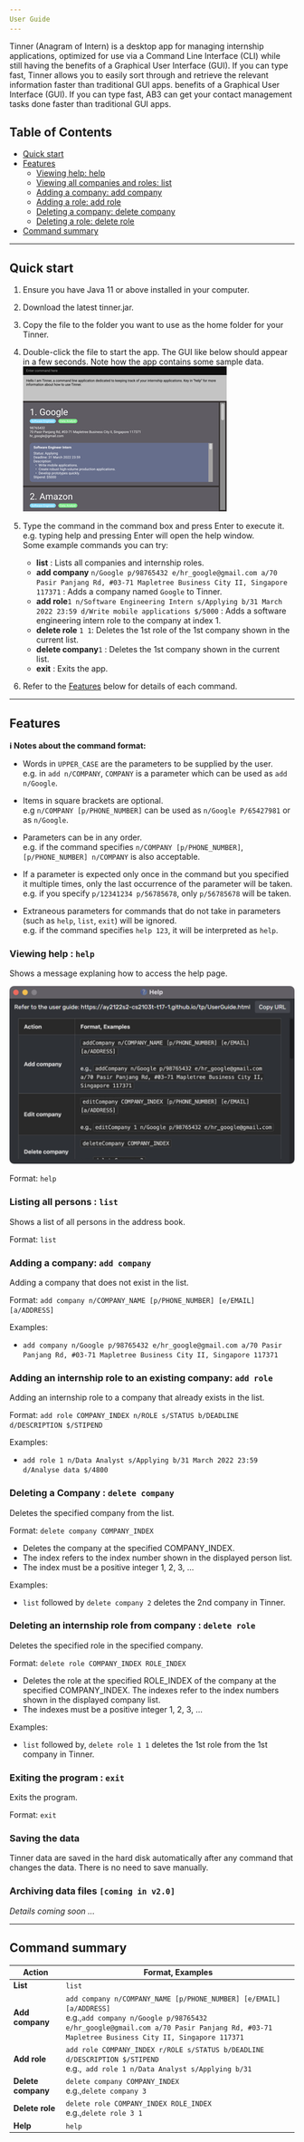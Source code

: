 ```yaml
---
User Guide
---
```


Tinner (Anagram of Intern) is a desktop app for managing internship applications, optimized for use via a Command Line Interface (CLI) while still having the benefits of a Graphical User Interface (GUI). If you can type fast, Tinner allows you to easily sort through and retrieve the relevant information faster than traditional GUI apps. benefits of a Graphical User Interface (GUI). If you can type fast, AB3 can get your contact management tasks done faster than traditional GUI apps.
## Table of Contents
* [Quick start](#quick-start)
* [Features](#features)
  * [Viewing help: help](#c-help)
  * [Viewing all companies and roles: list](#c-list) 
  * [Adding a company: add company](#c-add-c) 
  * [Adding a role: add role](#c-add-c-r) 
  * [Deleting a company: delete company](#c-delete-c) 
  * [Deleting a role: delete role](#c-delete-c-r)
* [Command summary](#command-summary)

--------------------------------------------------------------------------------------------------------------------

## Quick start <a id="quick-start"></a>

1. Ensure you have Java 11 or above installed in your computer.
2. Download the latest tinner.jar.
3. Copy the file to the folder you want to use as the home folder for your Tinner.
4. Double-click the file to start the app. The GUI like below should appear in a few seconds. Note how the app contains some sample data.
   ![Ui](images/Ui.png)

5. Type the command in the command box and press Enter to execute it. e.g. typing help and pressing Enter will open the help window.  
   Some example commands you can try:
   * **list** : Lists all companies and internship roles.
   * **add company** `n/Google p/98765432 e/hr_google@gmail.com a/70 Pasir Panjang Rd, #03-71 Mapletree Business City II, Singapore 117371` : Adds a company named `Google` to Tinner.
   * **add role**`1 n/Software Engineering Intern s/Applying b/31 March 2022 23:59 d/Write mobile applications $/5000` : Adds a software engineering intern role to the company at index 1.
   * **delete role** `1 1`: Deletes the 1st role of the 1st company shown in the current list.
   * **delete company**`1` : Deletes the 1st company shown in the current list.
   * **exit** : Exits the app.

6. Refer to the [Features](#features) below for details of each command.

--------------------------------------------------------------------------------------------------------------------

## Features <a id="features"></a>

<div markdown="block" class="alert alert-info">

**:information_source: Notes about the command format:**<br>

* Words in `UPPER_CASE` are the parameters to be supplied by the user.<br>
  e.g. in `add n/COMPANY`, `COMPANY` is a parameter which can be used as `add n/Google`.

* Items in square brackets are optional.<br>
  e.g `n/COMPANY [p/PHONE_NUMBER]` can be used as `n/Google P/65427981` or as `n/Google`.

* Parameters can be in any order.<br>
  e.g. if the command specifies `n/COMPANY [p/PHONE_NUMBER]`, `[p/PHONE_NUMBER] n/COMPANY` is also acceptable.

* If a parameter is expected only once in the command but you specified it multiple times, only the last occurrence of the parameter will be taken.<br>
  e.g. if you specify `p/12341234 p/56785678`, only `p/56785678` will be taken.

* Extraneous parameters for commands that do not take in parameters (such as `help`, `list`, `exit`) will be ignored.<br>
  e.g. if the command specifies `help 123`, it will be interpreted as `help`.

</div>

### Viewing help : `help`

Shows a message explaning how to access the help page.

![help message](images/helpMessage.png)

Format: `help`

### Listing all persons : `list` <a id="c-list"></a>

Shows a list of all persons in the address book.

Format: `list`


### Adding a company: `add company` <a id="c-add-c"></a>

Adding a company that does not exist in the list.

Format: `add company n/COMPANY_NAME [p/PHONE_NUMBER] [e/EMAIL] [a/ADDRESS]`

Examples:
* `add company n/Google p/98765432 e/hr_google@gmail.com a/70 Pasir Panjang Rd, #03-71 Mapletree Business City II, Singapore 117371 `

### Adding an internship role to an existing company: `add role` <a id="c-add-c-r"></a>

Adding an internship role to a company that already exists in the list.

Format: `add role COMPANY_INDEX n/ROLE s/STATUS b/DEADLINE d/DESCRIPTION $/STIPEND`


Examples:
* `add role 1 n/Data Analyst s/Applying b/31 March 2022 23:59 d/Analyse data $/4800 `


### Deleting a Company : `delete company` <a id="c-delete-c"></a>

Deletes the specified company from the list.

Format: `delete company COMPANY_INDEX`

* Deletes the company at the specified COMPANY_INDEX.
* The index refers to the index number shown in the displayed person list.
* The index must be a positive integer 1, 2, 3, …

Examples:
* `list` followed by `delete company 2` deletes the 2nd company in Tinner.

### Deleting an internship role from company : `delete role` <a id="c-delete-c-r"></a>

Deletes the specified role in the specified company.

Format: `delete role COMPANY_INDEX ROLE_INDEX`

* Deletes the role at the specified ROLE_INDEX of the company at the specified COMPANY_INDEX. The indexes refer to the index numbers shown in the displayed company list.
* The indexes must be a positive integer 1, 2, 3, …

Examples:
* `list` followed by, `delete role 1 1` deletes the 1st role from the 1st company in Tinner.

### Exiting the program : `exit` <a id="c-exit"></a>

Exits the program.

Format: `exit`

### Saving the data 

Tinner data are saved in the hard disk automatically after any command that changes the data. There is no need to save manually.

### Archiving data files `[coming in v2.0]`

_Details coming soon ..._

--------------------------------------------------------------------------------------------------------------------
## Command summary <a id="command-summary"></a>

Action | Format, Examples
--------|------------------
**List** | `list`
**Add company** | `add company n/COMPANY_NAME [p/PHONE_NUMBER] [e/EMAIL] [a/ADDRESS]` <br> e.g.,`add company n/Google p/98765432 e/hr_google@gmail.com a/70 Pasir Panjang Rd, #03-71 Mapletree Business City II, Singapore 117371` 
**Add role** | `add role COMPANY_INDEX r/ROLE s/STATUS b/DEADLINE d/DESCRIPTION $/STIPEND` <br> e.g.,` add role 1 n/Data Analyst s/Applying b/31`
**Delete company** | `delete company COMPANY_INDEX `<br> e.g.,`delete company 3 `
**Delete role** | `delete role COMPANY_INDEX ROLE_INDEX` <br> e.g.,`delete role 3 1 `
**Help** | `help`
